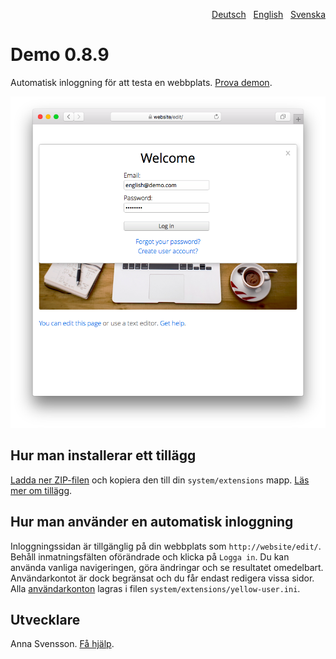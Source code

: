 <p align="right"><a href="README-de.md">Deutsch</a> &nbsp; <a href="README.md">English</a> &nbsp; <a href="README-sv.md">Svenska</a></p>

# Demo 0.8.9

Automatisk inloggning för att testa en webbplats. [Prova demon](https://datenstrom.se/sv/yellow/demo/).

<p align="center"><img src="SCREENSHOT.png" alt="Skärmdump"></p>

## Hur man installerar ett tillägg

[Ladda ner ZIP-filen](https://github.com/annaesvensson/yellow-demo/archive/refs/heads/main.zip) och kopiera den till din `system/extensions` mapp. [Läs mer om tillägg](https://github.com/annaesvensson/yellow-update/tree/main/README-sv.md).

## Hur man använder en automatisk inloggning

Inloggningssidan är tillgänglig på din webbplats som `http://website/edit/`. Behåll inmatningsfälten oförändrade och klicka på `Logga in`. Du kan använda vanliga navigeringen, göra ändringar och se resultatet omedelbart. Användarkontot är dock begränsat och du får endast redigera vissa sidor. Alla [användarkonton](https://github.com/annaesvensson/yellow-edit/tree/main/README-sv.md) lagras i filen `system/extensions/yellow-user.ini`.

## Utvecklare

Anna Svensson. [Få hjälp](https://datenstrom.se/sv/yellow/help/).
